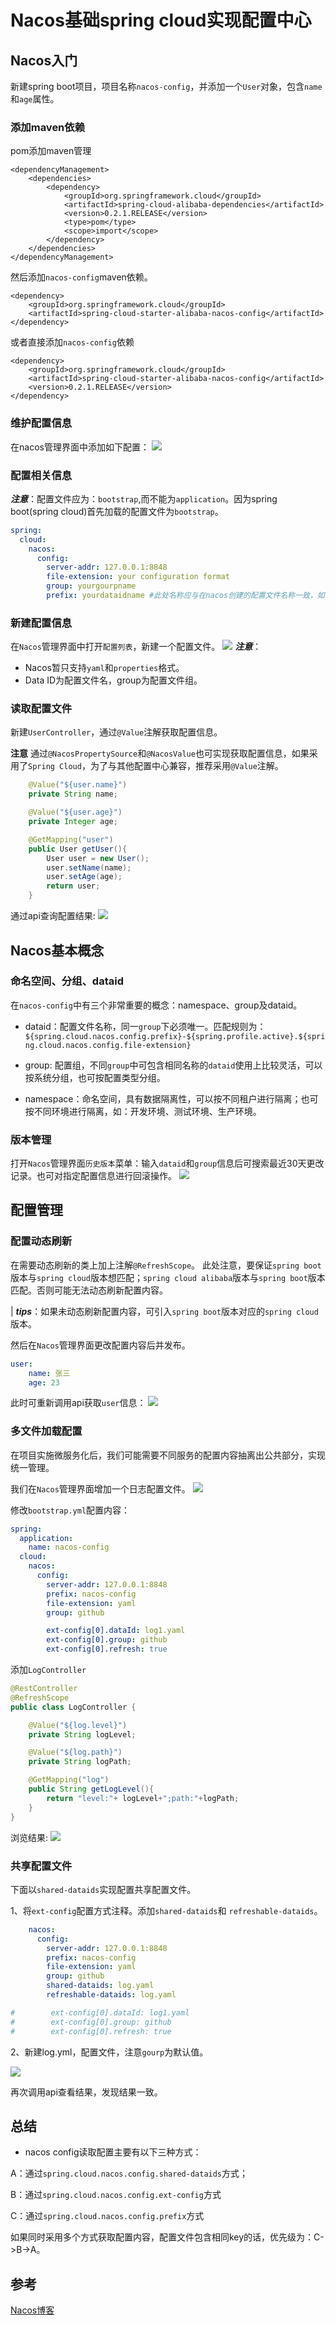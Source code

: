 # Nacos基础spring cloud实现配置中心

## Nacos入门

新建spring boot项目，项目名称`nacos-config`，并添加一个`User`对象，包含`name`和`age`属性。

### 添加maven依赖
pom添加maven管理
```maven
<dependencyManagement>
    <dependencies>
        <dependency>
            <groupId>org.springframework.cloud</groupId>
            <artifactId>spring-cloud-alibaba-dependencies</artifactId>
            <version>0.2.1.RELEASE</version>
            <type>pom</type>
            <scope>import</scope>
        </dependency>
    </dependencies>
</dependencyManagement>
```
然后添加`nacos-config`maven依赖。
```maven
<dependency>
    <groupId>org.springframework.cloud</groupId>
    <artifactId>spring-cloud-starter-alibaba-nacos-config</artifactId>
</dependency>
```

或者直接添加`nacos-config`依赖
```maven
<dependency>
    <groupId>org.springframework.cloud</groupId>
    <artifactId>spring-cloud-starter-alibaba-nacos-config</artifactId>
    <version>0.2.1.RELEASE</version>
</dependency>
```
### 维护配置信息

在nacos管理界面中添加如下配置：
![](../img/nacos-bin.jpg)

### 配置相关信息

***注意***：配置文件应为：`bootstrap`,而不能为`application`。因为spring boot(spring cloud)首先加载的配置文件为`bootstrap`。

```yaml
spring:
  cloud:
    nacos:
      config:
        server-addr: 127.0.0.1:8848
        file-extension: your configuration format
        group: yourgourpname
        prefix: yourdataidname #此处名称应与在nacos创建的配置文件名称一致，如不维护默认取项目名称
```
### 新建配置信息

在`Nacos`管理界面中打开`配置列表`，新建一个配置文件。
![](../img/nacos-config-add.jpg)
***注意***：
+ Nacos暂只支持`yaml`和`properties`格式。
+ Data ID为配置文件名，group为配置文件组。


### 读取配置文件

新建`UserController`，通过`@Value`注解获取配置信息。

**注意** 通过`@NacosPropertySource`和`@NacosValue`也可实现获取配置信息，如果采用了`Spring Cloud`，为了与其他配置中心兼容，推荐采用`@Value`注解。

```java
    @Value("${user.name}")
    private String name;

    @Value("${user.age}")
    private Integer age;

    @GetMapping("user")
    public User getUser(){
        User user = new User();
        user.setName(name);
        user.setAge(age);
        return user;
    }
```
通过api查询配置结果:
![](../img/nacos-config-demo1.jpg)


## Nacos基本概念

### 命名空间、分组、dataid

在`nacos-config`中有三个非常重要的概念：namespace、group及dataid。
[](../img/nacos-config-manage.jpg)

+ dataid：配置文件名称，同一`group`下必须唯一。匹配规则为：`${spring.cloud.nacos.config.prefix}-${spring.profile.active}.${spring.cloud.nacos.config.file-extension}`

+ group: 配置组，不同`group`中可包含相同名称的`dataid`使用上比较灵活，可以按系统分组，也可按配置类型分组。

+ namespace：命名空间，具有数据隔离性，可以按不同租户进行隔离；也可按不同环境进行隔离，如：开发环境、测试环境、生产环境。


### 版本管理

打开`Nacos`管理界面`历史版本`菜单：输入`dataid`和`group`信息后可搜索最近30天更改记录。也可对指定配置信息进行回滚操作。
![](../img/nacos-config-history.jpg)


## 配置管理

### 配置动态刷新

在需要动态刷新的类上加上注解`@RefreshScope`。
此处注意，要保证`spring boot`版本与`spring cloud`版本想匹配；`spring cloud alibaba`版本与`spring boot`版本匹配。否则可能无法动态刷新配置内容。

| ***tips***：如果未动态刷新配置内容，可引入`spring boot`版本对应的`spring cloud`版本。


然后在`Nacos`管理界面更改配置内容后并发布。
```yaml
user:
    name: 张三
    age: 23
```

此时可重新调用api获取`user`信息：
![](../img/nacos-config-refresh.jpg)


### 多文件加载配置

在项目实施微服务化后，我们可能需要不同服务的配置内容抽离出公共部分，实现统一管理。

我们在`Nacos`管理界面增加一个日志配置文件。
![](../img/log1.jpg)

修改`bootstrap.yml`配置内容：
```yml
spring:
  application:
    name: nacos-config
  cloud:
    nacos:
      config:
        server-addr: 127.0.0.1:8848
        prefix: nacos-config
        file-extension: yaml
        group: github

        ext-config[0].dataId: log1.yaml
        ext-config[0].group: github
        ext-config[0].refresh: true
```
添加`LogController`
```java
@RestController
@RefreshScope
public class LogController {

    @Value("${log.level}")
    private String logLevel;

    @Value("${log.path}")
    private String logPath;

    @GetMapping("log")
    public String getLogLevel(){
        return "level:"+ logLevel+";path:"+logPath;
    }
}
```
浏览结果:
![](../img/log-api.jpg)

### 共享配置文件

下面以`shared-dataids`实现配置共享配置文件。

1、将`ext-config`配置方式注释。添加`shared-dataids`和
`refreshable-dataids`。
```yml
    nacos:
      config:
        server-addr: 127.0.0.1:8848
        prefix: nacos-config
        file-extension: yaml
        group: github
        shared-dataids: log.yaml
        refreshable-dataids: log.yaml

#        ext-config[0].dataId: log1.yaml
#        ext-config[0].group: github
#        ext-config[0].refresh: true
```

2、新建log.yml，配置文件，注意`gourp`为默认值。

![](../img/log-default-group.jpg)

再次调用api查看结果，发现结果一致。

## 总结

+ nacos config读取配置主要有以下三种方式：

A：通过`spring.cloud.nacos.config.shared-dataids`方式；

B：通过`spring.cloud.nacos.config.ext-config`方式

C：通过`spring.cloud.nacos.config.prefix`方式

如果同时采用多个方式获取配置内容，配置文件包含相同key的话，优先级为：C->B->A。


## 参考

[Nacos博客](https://nacos.io/zh-cn/blog/index.html)

